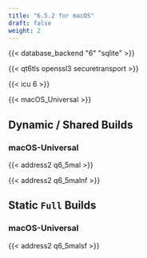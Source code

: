 ```yaml
---
title: "6.5.2 for macOS"
draft: false
weight: 2
---
```


{{< database_backend "6" "sqlite" >}}

{{< qt6tls openssl3 securetransport >}}

{{< icu 6 >}}

{{< macOS_Universal >}}

## Dynamic / Shared Builds

### macOS-Universal

{{< address2 q6_5mal >}}

{{< address2 q6_5malnf >}}

## Static `Full` Builds

### macOS-Universal

{{< address2 q6_5malsf >}}
